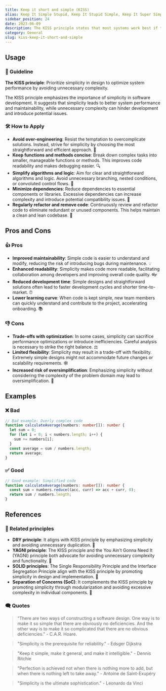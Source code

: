 ```yaml
---
title: Keep it short and simple (KISS)
alias: Keep It Simple Stupid, Keep It Stupid Simple, Keep It Super Simple, keep it short and simple, keep it small and simple
sidebar_position: 24
date: 2023-06-09
description: The KISS principle states that most systems work best if they are kept simple rather than made complicated; therefore, simplicity should be a key goal in design, and unnecessary complexity should be avoided.
category: General
slug: kiss-keep-it-short-and-simple
---
```


## Usage

### 📝 Guideline

**The KISS principle**: Prioritize simplicity in design to optimize system performance by avoiding unnecessary complexity.

The KISS principle emphasizes the importance of simplicity in software development. It suggests that simplicity leads to better system performance and maintainability, while unnecessary complexity can hinder development and introduce potential issues.

### 🛠️ How to Apply

- **Avoid over-engineering**: Resist the temptation to overcomplicate solutions. Instead, strive for simplicity by choosing the most straightforward and efficient approach. 🚀
- **Keep functions and methods concise**: Break down complex tasks into smaller, manageable functions or methods. This improves code readability and makes debugging easier. 🔍
- **Simplify algorithms and logic**: Aim for clear and straightforward algorithms and logic. Avoid unnecessary branching, nested conditions, or convoluted control flows. 🌿
- **Minimize dependencies**: Reduce dependencies to essential components or libraries. Excessive dependencies can increase complexity and introduce potential compatibility issues. 🧩
- **Regularly refactor and remove code**: Continuously review and refactor code to eliminate redundant or unused components. This helps maintain a clean and lean codebase. 🧹

## Pros and Cons

### 👍 Pros

- **Improved maintainability**: Simple code is easier to understand and modify, reducing the risk of introducing bugs during maintenance. 💡
- **Enhanced readability**: Simplicity makes code more readable, facilitating collaboration among developers and improving overall code quality. 👓
- **Reduced development time**: Simple designs and straightforward solutions often lead to faster development cycles and shorter time-to-market. ⏰
- **Lower learning curve**: When code is kept simple, new team members can quickly understand and contribute to the project, accelerating onboarding. 📚

### 👎 Cons
- **Trade-offs with optimization**: In some cases, simplicity can sacrifice performance optimizations or introduce inefficiencies. Careful analysis is necessary to strike the right balance. ⚖️
- **Limited flexibility**: Simplicity may result in a trade-off with flexibility. Extremely simple designs might not accommodate future changes or scalability requirements. 🕸️
- **Increased risk of oversimplification**: Emphasizing simplicity without considering the complexity of the problem domain may lead to oversimplification. 🧩


## Examples

### ❌ Bad
```typescript
// Bad example: Overly complex code
function calculateAverage(numbers: number[]): number {
  let sum = 0;
  for (let i = 0; i < numbers.length; i++) {
    sum += numbers[i];
  }
  const average = sum / numbers.length;
  return average;
}
```

### ✅ Good
```typescript
// Good example: Simplified code
function calculateAverage(numbers: number[]): number {
  const sum = numbers.reduce((acc, curr) => acc + curr, 0);
  return sum / numbers.length;
}
```

## References

### 🔀 Related principles

- **DRY principle**: It aligns with KISS principle by emphasizing simplicity and avoiding unnecessary duplication. 🔄
- **YAGNI principle**: The KISS principle and the You Ain't Gonna Need It (YAGNI) principle both advocate for avoiding unnecessary complexity and functionality. 🚫
- **SOLID principles**: The Single Responsibility Principle and the Interface Segregation Principle align with the KISS principle by promoting simplicity in design and implementation. 🧱
- **Separation of Concerns (SoC)**: It complements the KISS principle by promoting simplicity through modularization and avoiding excessive complexity in individual components. 🧩

### 🗨️ Quotes

> “There are two ways of constructing a software design. One way is to make it so simple that there are obviously no deficiencies. And the other way is to make it so complicated that there are no obvious deficiencies.” - C.A.R. Hoare.

> "Simplicity is the prerequisite for reliability." - Edsger Dijkstra

> "Keep it simple, make it general, and make it intelligible." - Dennis Ritchie

> "Perfection is achieved not when there is nothing more to add, but when there is nothing left to take away." - Antoine de Saint-Exupéry

> "Simplicity is the ultimate sophistication." - Leonardo da Vinci